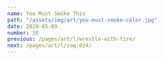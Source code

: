 ```yaml
---
name: You Must Smoke This
path: "/assets/img/art/you-must-smoke-color.jpg"
date: 2020-05-09
number: 38
previous: /pages/art/l/wrestle-with-fire/
next: /pages/art/l/zaq-024/
---
```

